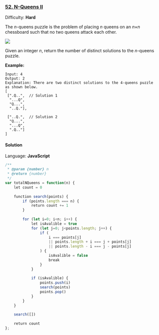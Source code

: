 ### [52\. N-Queens II](https://leetcode.com/problems/n-queens-ii/)

Difficulty: **Hard**


The _n_-queens puzzle is the problem of placing _n_ queens on an _n_×_n_ chessboard such that no two queens attack each other.

![](https://assets.leetcode.com/uploads/2018/10/12/8-queens.png)

Given an integer _n_, return the number of distinct solutions to the _n_-queens puzzle.

**Example:**

```
Input: 4
Output: 2
Explanation: There are two distinct solutions to the 4-queens puzzle as shown below.
[
 [".Q..",  // Solution 1
  "...Q",
  "Q...",
  "..Q."],

 ["..Q.",  // Solution 2
  "Q...",
  "...Q",
  ".Q.."]
]
```


#### Solution

Language: **JavaScript**

```javascript
/**
 * @param {number} n
 * @return {number}
 */
var totalNQueens = function(n) {
    let count = 0
    
    function search(points) {
        if (points.length === n) {
            return count += 1
        }
        
        for (let i=0; i<n; i++) {
            let isAvalible = true
            for (let j=0; j<points.length; j++) {
                if (
                    i === points[j]
                    || points.length + i === j + points[j]
                    || points.length - i === j - points[j]
                ) {
                    isAvalible = false
                    break
                }
            }
           
            if (isAvalible) {
                points.push(i)
                search(points)
                points.pop()
            }
        }
    }
    
    search([])
    
    return count
};
```